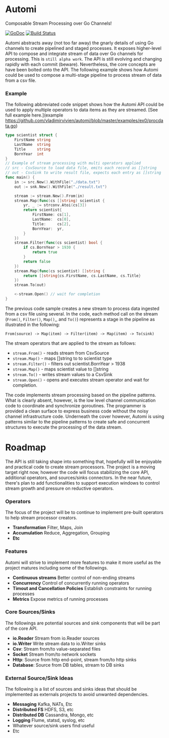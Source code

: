 Automi
======
Composable Stream Processing over Go Channels!

[![GoDoc](https://godoc.org/github.com/vladimirvivien/automi?status.svg)](https://godoc.org/github.com/vladimirvivien/automi)
[![Build Status](https://travis-ci.org/vladimirvivien/automi.svg)](https://travis-ci.org/vladimirvivien/automi)

Automi abstracts away (not too far away) the gnarly details of using Go channels to create pipelined and staged processes.  It exposes higher-level API to compose and integrate stream of data over Go channels for processing.  This is `still alpha work`. The API is still evolving and changing rapidly with each commit (beware).  Nevertheless, the core concepts are have been bolted onto the API.  The following example shows how Automi could be used to compose a multi-stage pipeline to process stream of data from a csv file.

### Example
The following abbreviated code snippet shows how the Automi API could be used to apply multiple operators to data items as they are streamed. [See full example here.](example https://github.com/vladimirvivien/automi/blob/master/examples/ex0/procdata.go)

```Go
type scientist struct {
	FirstName string
	LastName  string
	Title     string
	BornYear  int
}
// Example of stream processing with multi operators applied
// src - CsvSource to load data file, emits each record as []string
// out - CsvSink to write result file, expects each entry as []string
func main() {
	in := src.New().WithFile("./data.txt")
	out := snk.New().WithFile("./result.txt")

	stream := stream.New().From(in)
	stream.Map(func(cs []string) scientist {
		yr, _ := strconv.Atoi(cs[3])
		return scientist{
			FirstName: cs[1],
			LastName:  cs[0],
			Title:     cs[2],
			BornYear:  yr,
		}
	})
	stream.Filter(func(cs scientist) bool {
		if cs.BornYear > 1930 {
			return true
		}
		return false
	})
	stream.Map(func(cs scientist) []string {
		return []string{cs.FirstName, cs.LastName, cs.Title}
	})
	stream.To(out)

	<-stream.Open() // wait for completion
}
```
The previous code sample creates a new stream to process data ingested from a csv file using several.  In the code, each method call on the stream (`From()`, `Filter()`, `Map()`,, and `To()`) represents a stage in the pipeline as illustrated in the following:

	From(source) -> Map(item) -> Filter(item) -> Map(item) -> To(sink)

The stream operators that are applied to the stream as follows:

 - `stream.From()` - reads stream from CsvSource
 - `stream.Map()` - maps []string to to scientist type
 - `stream.Filter()` - filters out scientist.BornYear > 1938
 - `stream.Map()` - maps scientist value to []string
 - `stream.To()` - writes stream values to a CsvSink
 - `stream.Open()` - opens and executes stream operator and wait for completion.

The code implements stream processing based on the pipeline patterns.  What is clearly absent, however, is the low level channel communication code to coordinate and synchronize goroutines.  The programmer is provided a clean surface to express business code without the noisy channel infrastructure code.  Underneath the cover however, Automi is using patterns similar to the pipeline patterns to create safe and concurrent structures to execute the processing of the data stream.

# Roadmap
The API is still taking shape into something that, hopefully will be enjoyable and practical code to create stream processors.  The project is a moving target right now, however the code will focus stabilizing the core API, additional operators, and sources/sinks connectors.  In the near future, there's plan to add functionalities to support execution windows to control stream growth and pressure on reductive operators.

### Operators
The focus of the project will be to continue to implement pre-built operators
to help stream processor creators. 
 - **Transformation** Filter, Maps, Join
 - **Accumulation** Reduce, Aggregation, Grouping
 - **Etc** 

### Features
Automi will strive to implement more features to make it more useful as the
project matures including some of the followings.
 - **Continuous streams**  Better control of non-ending streams
 - **Concurrency** Control of concurrently running operators
 - **Timout and Cancellation Policies** Establish constraints for running
   processes
 - **Metrics** Expose metrics of running processes

### Core Sources/Sinks
The followings are potential sources and sink components that will be part of
the core API.
 - **io.Reader** Stream from io.Reader sources
 - **io.Writer** Write stream data to io.Writer sinks
 - **Csv**: Stream from/to value-separated files
 - **Socket** Stream from/to network sockets
 - **Http**: Source from http end-point, stream from/to http sinks
 - **Database**: Source from DB tables, stream to DB sinks
 
### External Source/Sink Ideas
The following is a list of sources and sinks ideas that should be implemented as
externals projects to avoid unwanted dependencies.
 - **Messaging** Kafka, NATs, Etc
 - **Distributed FS** HDFS, S3, etc
 - **Distributed DB** Cassandra, Mongo, etc
 - **Logging** Flume, statsd, syslog, etc
 - Whatever source/sink users find useful
 - Etc
